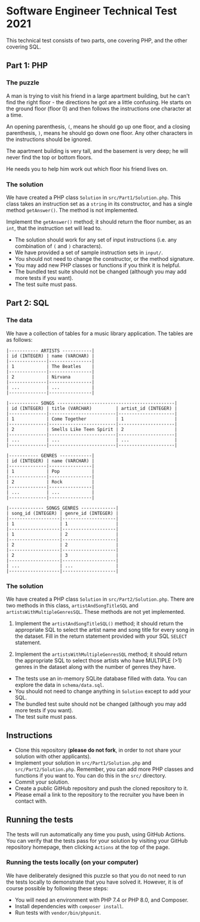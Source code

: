 # Software Engineer Technical Test 2021

This technical test consists of two parts, one covering PHP, and the other covering SQL.

## Part 1: PHP

### The puzzle

A man is trying to visit his friend in a large apartment building, but he can't find the right floor - the directions
he got are a little confusing. He starts on the ground floor (floor 0) and then follows the instructions one character
at a time.

An opening parenthesis, `(`, means he should go up one floor, and a closing parenthesis, `)`, means he should go down
one floor. Any other characters in the instructions should be ignored.

The apartment building is very tall, and the basement is very deep; he will never find the top or bottom floors.

He needs you to help him work out which floor his friend lives on.

### The solution

We have created a PHP class `Solution` in `src/Part1/Solution.php`. This class takes an instruction set as a `string` in its
constructor, and has a single method `getAnswer()`. The method is not implemented.

Implement the `getAnswer()` method; it should return the floor number, as an `int`, that the instruction set will lead to.

- The solution should work for any set of input instructions (i.e. any combination of `(` and `)` characters).
- We have provided a set of sample instruction sets in `input/`.
- You should not need to change the constructor, or the method signature.
- You may add new PHP classes or functions if you think it is helpful.
- The bundled test suite should not be changed (although you may add more tests if you want).
- The test suite must pass.

## Part 2: SQL

### The data

We have a collection of tables for a music library application. The tables are as follows:

```
|----------- ARTISTS -----------|
| id (INTEGER) | name (VARCHAR) |
|--------------|----------------|
| 1            | The Beatles    |
|--------------|----------------|
| 2            | Nirvana        |
|--------------|----------------|
| ...          | ...            |
|--------------|----------------|

|----------- SONGS --------------------------------------------|
| id (INTEGER) | title (VARCHAR)         | artist_id (INTEGER) |
|--------------|-------------------------|---------------------|
| 1            | Come Together           | 1                   |
|--------------|-------------------------|---------------------|
| 2            | Smells Like Teen Spirit | 2                   |
|--------------|-------------------------|---------------------|
| ...          | ...                     | ...                 |
|--------------|-------------------------|---------------------|

|----------- GENRES ------------|
| id (INTEGER) | name (VARCHAR) |
|--------------|----------------|
| 1            | Pop            |
|--------------|----------------|
| 2            | Rock           |
|--------------|----------------|
| ...          | ...            |
|--------------|----------------|

|------------- SONGS_GENRES -------------|
| song_id (INTEGER) | genre_id (INTEGER) |
|-------------------|--------------------|
| 1                 | 1                  |
|-------------------|--------------------|
| 1                 | 2                  |
|-------------------|--------------------|
| 2                 | 2                  |
|-------------------|--------------------|
| 2                 | 3                  |
|-------------------|--------------------|
| ...               | ...                |
|-------------------|--------------------|
```


### The solution

We have created a PHP class `Solution` in `src/Part2/Solution.php`. There are two methods in this class, `artistAndSongTitleSQL` and `artistsWithMultipleGenresSQL`.
These methods are not yet implemented.

1. Implement the `artistAndSongTitleSQL()` method; it should return the appropriate SQL to select the artist name and song title for every song in the dataset.
   Fill in the return statement provided with your SQL `SELECT` statement.

1. Implement the `artistsWithMultipleGenresSQL` method; it should return the appropriate SQL to select those artists who have MULTIPLE (>1) genres in the dataset along with the number of genres they have.

- The tests use an in-memory SQLite database filled with data. You can explore the data in `schema/data.sql`.
- You should not need to change anything in `Solution` except to add your SQL.
- The bundled test suite should not be changed (although you may add more tests if you want).
- The test suite must pass.


## Instructions

- Clone this repository (**please do not fork**, in order to not share your solution with other applicants).
- Implement your solution in `src/Part1/Solution.php` and `src/Part2/Solution.php`. Remember, you can add more PHP classes and functions if you want to.
  You can do this in the `src/` directory.
- Commit your solution.
- Create a public GitHub repository and push the cloned repository to it.
- Please email a link to the repository to the recruiter you have been in contact with.

## Running the tests

The tests will run automatically any time you push, using GitHub Actions. You can verify that the tests pass for your solution
by visiting your GitHub repository homepage, then clicking `Actions` at the top of the page.
 

### Running the tests locally (on your computer)

We have deliberately designed this puzzle so that you do not need to run the tests locally to demonstrate that you have solved it.
However, it is of course possible by following these steps:

- You will need an environment with PHP 7.4 or PHP 8.0, and Composer.
- Install dependencies with `composer install`.
- Run tests with `vendor/bin/phpunit`.
